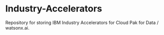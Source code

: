 # Industry-Accelerators
Repository for storing IBM Industry Accelerators for Cloud Pak for Data / watsonx.ai.

